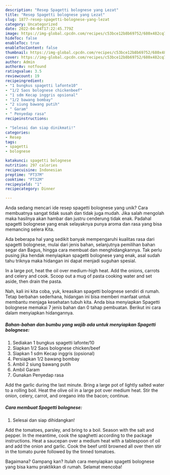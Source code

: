 ```yaml
---
description: "Resep Spagetti bolognese yang Lezat"
title: "Resep Spagetti bolognese yang Lezat"
slug: 1877-resep-spagetti-bolognese-yang-lezat
category: Uncategorized
date: 2022-04-04T17:22:45.779Z
image: https://img-global.cpcdn.com/recipes/c53bce12b8b69752/680x482cq70/spagetti-bolognese-foto-resep-utama.jpg
hideToc: false
enableToc: true
enableTocContent: false
thumbnail: https://img-global.cpcdn.com/recipes/c53bce12b8b69752/680x482cq70/spagetti-bolognese-foto-resep-utama.jpg
cover: https://img-global.cpcdn.com/recipes/c53bce12b8b69752/680x482cq70/spagetti-bolognese-foto-resep-utama.jpg
author: Admin
authorAv: notfound
ratingvalue: 3.5
reviewcount: 19
recipeingredient:
- "1 bungkus spagetti lafonte10"
- "1/2 Saos bolognese chickenbeef"
- "1 sdm Kecap inggris opsional"
- "1/2 bawang bombay"
- "2 siung bawang putih"
- " Garam"
- " Penyedap rasa"
recipeinstructions:

- "Selesai dan siap dinikmati!"
categories:
- Resep
tags:
- spagetti
- bolognese

katakunci: spagetti bolognese 
nutrition: 297 calories
recipecuisine: Indonesian
preptime: "PT37M"
cooktime: "PT32M"
recipeyield: "1"
recipecategory: Dinner

---
```





Anda sedang mencari ide resep spagetti bolognese yang unik? Cara membuatnya sangat tidak susah dan tidak juga mudah. Jika salah mengolah maka hasilnya akan hambar dan justru cenderung tidak enak. Padahal spagetti bolognese yang enak selayaknya punya aroma dan rasa yang bisa memancing selera Kita.





Ada beberapa hal yang sedikit banyak mempengaruhi kualitas rasa dari spagetti bolognese, mulai dari jenis bahan, selanjutnya pemilihan bahan segar dan Bagus, hingga cara membuat dan menghidangkannya. Tak perlu pusing jika hendak menyiapkan spagetti bolognese yang enak,      asal sudah tahu triknya maka hidangan ini dapat menjadi suguhan spesial.














In a large pot, heat the oil over medium-high heat. Add the onions, carrots and celery and cook. Scoop out a mug of pasta cooking water and set aside, then drain the pasta.






Nah, kali ini kita coba, yuk, kreasikan spagetti bolognese sendiri di rumah. Tetap berbahan sederhana, hidangan ini bisa memberi manfaat untuk membantu menjaga kesehatan tubuh kita. Anda bisa menyiapkan Spagetti bolognese memakai 7 jenis bahan dan 0 tahap pembuatan. Berikut ini cara dalam menyiapkan hidangannya.

<!--inarticleads1-->

##### Bahan-bahan dan bumbu yang wajib ada untuk menyiapkan Spagetti bolognese:

1. Sediakan 1 bungkus spagetti lafonte/10
1. Siapkan 1/2 Saos bolognese chicken/beef
1. Siapkan 1 sdm Kecap inggris (opsional)
1. Persiapkan 1/2 bawang bombay
1. Ambil 2 siung bawang putih
1. Ambil  Garam
1. Gunakan  Penyedap rasa


Add the garlic during the last minute. Bring a large pot of lightly salted water to a rolling boil. Heat the olive oil in a large pot over medium heat. Stir the onion, celery, carrot, and oregano into the bacon; continue. 

<!--inarticleads2-->

##### Cara membuat Spagetti bolognese:


1. Selesai dan siap dihidangkan!

Add the tomatoes, parsley, and bring to a boil. Season with the salt and pepper. In the meantime, cook the spaghetti according to the package instructions. Heat a saucepan over a medium heat with a tablespoon of oil and add the onion and garlic. Cook the beef until browned all over then stir in the tomato purée followed by the tinned tomatoes. 

Bagaimana? Gampang kan? Itulah cara menyiapkan spagetti bolognese yang bisa kamu praktikkan di rumah. Selamat mencoba!
